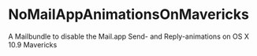 NoMailAppAnimationsOnMavericks
==============================

A Mailbundle to disable the Mail.app Send- and Reply-animations on OS X 10.9 Mavericks
